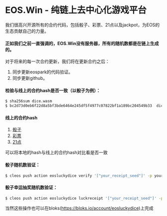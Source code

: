 # EOS.Win - 纯链上去中心化游戏平台

我们很高兴开源所有的合约代码，包括骰子、彩票、21点以及jackpot，为EOS的生态贡献自己的力量。

#### 正如我们之前一直强调的，EOS.Win没有服务器，所有的随机数都是在链上生成的。

对于将来的每一次合约更新，我们将在更新合约之后：
1. 同步更新eospark的代码验证。
1. 同步更新github。

#### 检验与线上的合约hash是否一致（以骰子为例）：
```sh
$ sha256sum dice.wasm
$ bc2d73d0eb6f22d8a5bf3bde6464e245df5f4977c07822bf1a189bc204549b33  dice.wasm
```

#### 线上的合约hash
1. [骰子](https://eospark.com/MainNet/contract/eosluckydice)
1. [彩票](https://eospark.com/MainNet/contract/eosluckygame)
2. [21点](https://eospark.com/MainNet/contract/iamblackjack)

可以将本地的hash与线上的合约hash对比看是否一致

#### 骰子随机数验证：
```sh
$ cleos push action eosluckydice verify '["your_receipt_seed"]' -p youraccount
```
#### 骰子幸运抽奖随机数验证：
```sh
$ cleos push action eosluckydice luckreceipt '["your_receipt_seed"]' -p youraccount
```
当然这些操作也可以在bloks(https://bloks.io/account/eosluckydice)上完成